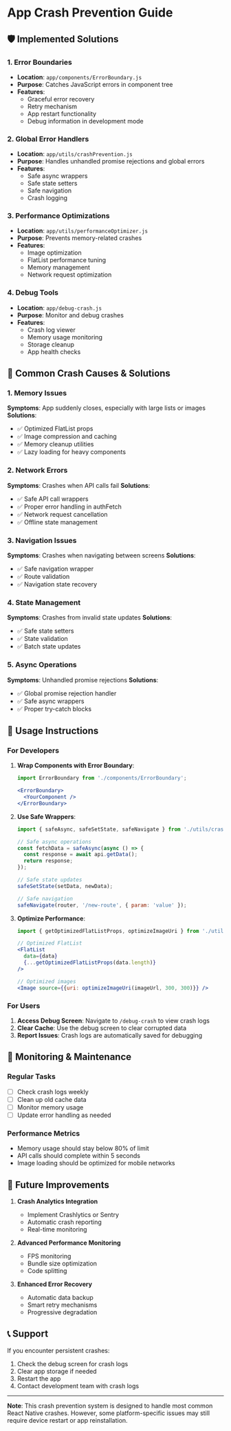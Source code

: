 # App Crash Prevention Guide

## 🛡️ Implemented Solutions

### 1. Error Boundaries
- **Location**: `app/components/ErrorBoundary.js`
- **Purpose**: Catches JavaScript errors in component tree
- **Features**:
  - Graceful error recovery
  - Retry mechanism
  - App restart functionality
  - Debug information in development mode

### 2. Global Error Handlers
- **Location**: `app/utils/crashPrevention.js`
- **Purpose**: Handles unhandled promise rejections and global errors
- **Features**:
  - Safe async wrappers
  - Safe state setters
  - Safe navigation
  - Crash logging

### 3. Performance Optimizations
- **Location**: `app/utils/performanceOptimizer.js`
- **Purpose**: Prevents memory-related crashes
- **Features**:
  - Image optimization
  - FlatList performance tuning
  - Memory management
  - Network request optimization

### 4. Debug Tools
- **Location**: `app/debug-crash.js`
- **Purpose**: Monitor and debug crashes
- **Features**:
  - Crash log viewer
  - Memory usage monitoring
  - Storage cleanup
  - App health checks

## 🚨 Common Crash Causes & Solutions

### 1. Memory Issues
**Symptoms**: App suddenly closes, especially with large lists or images
**Solutions**:
- ✅ Optimized FlatList props
- ✅ Image compression and caching
- ✅ Memory cleanup utilities
- ✅ Lazy loading for heavy components

### 2. Network Errors
**Symptoms**: Crashes when API calls fail
**Solutions**:
- ✅ Safe API call wrappers
- ✅ Proper error handling in authFetch
- ✅ Network request cancellation
- ✅ Offline state management

### 3. Navigation Issues
**Symptoms**: Crashes when navigating between screens
**Solutions**:
- ✅ Safe navigation wrapper
- ✅ Route validation
- ✅ Navigation state recovery

### 4. State Management
**Symptoms**: Crashes from invalid state updates
**Solutions**:
- ✅ Safe state setters
- ✅ State validation
- ✅ Batch state updates

### 5. Async Operations
**Symptoms**: Unhandled promise rejections
**Solutions**:
- ✅ Global promise rejection handler
- ✅ Safe async wrappers
- ✅ Proper try-catch blocks

## 📱 Usage Instructions

### For Developers

1. **Wrap Components with Error Boundary**:
   ```jsx
   import ErrorBoundary from './components/ErrorBoundary';
   
   <ErrorBoundary>
     <YourComponent />
   </ErrorBoundary>
   ```

2. **Use Safe Wrappers**:
   ```jsx
   import { safeAsync, safeSetState, safeNavigate } from './utils/crashPrevention';
   
   // Safe async operations
   const fetchData = safeAsync(async () => {
     const response = await api.getData();
     return response;
   });
   
   // Safe state updates
   safeSetState(setData, newData);
   
   // Safe navigation
   safeNavigate(router, '/new-route', { param: 'value' });
   ```

3. **Optimize Performance**:
   ```jsx
   import { getOptimizedFlatListProps, optimizeImageUri } from './utils/performanceOptimizer';
   
   // Optimized FlatList
   <FlatList
     data={data}
     {...getOptimizedFlatListProps(data.length)}
   />
   
   // Optimized images
   <Image source={{uri: optimizeImageUri(imageUrl, 300, 300)}} />
   ```

### For Users

1. **Access Debug Screen**: Navigate to `/debug-crash` to view crash logs
2. **Clear Cache**: Use the debug screen to clear corrupted data
3. **Report Issues**: Crash logs are automatically saved for debugging

## 🔧 Monitoring & Maintenance

### Regular Tasks
- [ ] Check crash logs weekly
- [ ] Clean up old cache data
- [ ] Monitor memory usage
- [ ] Update error handling as needed

### Performance Metrics
- Memory usage should stay below 80% of limit
- API calls should complete within 5 seconds
- Image loading should be optimized for mobile networks

## 🚀 Future Improvements

1. **Crash Analytics Integration**
   - Implement Crashlytics or Sentry
   - Automatic crash reporting
   - Real-time monitoring

2. **Advanced Performance Monitoring**
   - FPS monitoring
   - Bundle size optimization
   - Code splitting

3. **Enhanced Error Recovery**
   - Automatic data backup
   - Smart retry mechanisms
   - Progressive degradation

## 📞 Support

If you encounter persistent crashes:
1. Check the debug screen for crash logs
2. Clear app storage if needed
3. Restart the app
4. Contact development team with crash logs

---

**Note**: This crash prevention system is designed to handle most common React Native crashes. However, some platform-specific issues may still require device restart or app reinstallation.
